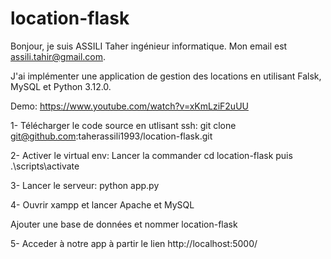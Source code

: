 # location-flask

Bonjour, je suis ASSILI Taher ingénieur informatique. Mon email est assili.tahir@gmail.com.

J'ai implémenter une application de gestion des locations en utilisant Falsk, MySQL et Python 3.12.0.

Demo: https://www.youtube.com/watch?v=xKmLziF2uUU

1- Télécharger le code source en utlisant ssh: git clone git@github.com:taherassili1993/location-flask.git

2- Activer le virtual env: Lancer la commander cd location-flask puis .\scripts\activate

3- Lancer le serveur: python app.py

4- Ouvrir xampp et lancer Apache et MySQL

Ajouter une base de données et nommer location-flask

5- Acceder à notre app à partir le lien http://localhost:5000/
